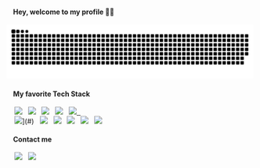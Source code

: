 #### &nbsp;&nbsp;&nbsp;&nbsp;Hey, welcome to my profile 👋🏻
<picture>
  <source media="(prefers-color-scheme: dark)" srcset="https://raw.githubusercontent.com/luischilanti/luischilanti/output/github-contribution-grid-snake-dark.svg">
  <source media="(prefers-color-scheme: light)" srcset="https://raw.githubusercontent.com/luischilanti/luischilanti/output/github-contribution-grid-snake.svg">
  <img alt="github contribution grid snake animation" src="https://raw.githubusercontent.com/luischilanti/luischilanti/output/github-contribution-grid-snake.svg">
</picture>

#### &nbsp;&nbsp;&nbsp;&nbsp;My favorite Tech Stack
&nbsp;&nbsp;&nbsp;&nbsp;[<img src="https://img.shields.io/badge/React-20232A?style=for-the-badge&logo=react&logoColor=61DAFB" target="_blank">](#)
&nbsp; [<img src="https://img.shields.io/badge/TypeScript-007ACC?style=for-the-badge&logo=typescript&logoColor=white" target="_blank">](#)
&nbsp; [<img src="https://img.shields.io/badge/JavaScript-323330?style=for-the-badge&logo=javascript&logoColor=F7DF1E" target="_blank">](#)
&nbsp; [<img src="https://img.shields.io/badge/Sass-CC6699?style=for-the-badge&logo=sass&logoColor=white" target="_blank">](#)
&nbsp; [<img src="https://img.shields.io/badge/Jest-C21325?style=for-the-badge&logo=jest&logoColor=white" target="_blank"> &nbsp;](#)
<br />
&nbsp;&nbsp;&nbsp;&nbsp;<img src="https://img.shields.io/badge/HTML5-E34F26?style=for-the-badge&logo=html5&logoColor=white" target="_blank">](#)
&nbsp; [<img src="https://img.shields.io/badge/CSS3-1572B6?style=for-the-badge&logo=css3&logoColor=white" target="_blank">](#)
&nbsp; [<img src="https://img.shields.io/badge/styled--components-DB7093?style=for-the-badge&logo=styled-components&logoColor=white" target="_blank">](#)
&nbsp; [<img src="https://img.shields.io/badge/Vite-B73BFE?style=for-the-badge&logo=vite&logoColor=FFD62E" target="_blank">](#)
&nbsp; [<img src="https://img.shields.io/badge/Gatsby-663399?style=for-the-badge&logo=gatsby&logoColor=white" target="_blank">](#)
&nbsp; [<img src="https://img.shields.io/badge/Amazon_AWS-FF9900?style=for-the-badge&logo=amazonaws&logoColor=white" target="_blank">](#)


#### &nbsp;&nbsp;&nbsp;&nbsp;Contact me
&nbsp;&nbsp;&nbsp;&nbsp;[<img src="https://img.shields.io/badge/-LinkedIn-%230077B5?style=for-the-badge&logo=linkedin&logoColor=white" target="_blank">](https://www.linkedin.com/in/luischilanti/)
&nbsp; [<img src="https://img.shields.io/badge/Instagram-E4405F?style=for-the-badge&logo=instagram&logoColor=white" target="_blank">](https://www.instagram.com/luischilanti/)


